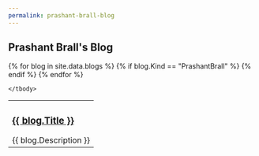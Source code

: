 ```yaml
---
permalink: prashant-brall-blog
---
```


<h2>Prashant Brall's Blog</h2>

<table>
	<tbody>
{% for blog in site.data.blogs %}
	{% if blog.Kind == "PrashantBrall" %}
		<tr>
			<td>
				<h3><a href="{{ blog.Url }}">{{ blog.Title }}</a></h3>
				{{ blog.Description }}
			</td>
		</tr>
	{% endif %}
{% endfor %}
				
	</tbody>
</table>
